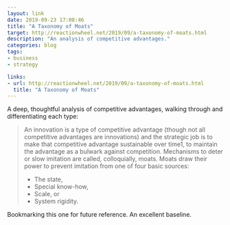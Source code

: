 ```yaml
---
layout: link
date: 2019-09-23 17:08:46
title: "A Taxonomy of Moats"
target: http://reactionwheel.net/2019/09/a-taxonomy-of-moats.html
description: "An analysis of competitive advantages."
categories: blog
tags:
- business
- strategy

links:
- url: http://reactionwheel.net/2019/09/a-taxonomy-of-moats.html
  title: "A Taxonomy of Moats"
---
```


A deep, thoughtful analysis of competitive advantages, walking through and differentiating each type: 

> An innovation is a type of competitive advantage (though not all competitive advantages are innovations) and the strategic job is to make that competitive advantage sustainable over time1, to maintain the advantage as a bulwark against competition. Mechanisms to deter or slow imitation are called, colloquially, moats.
Moats draw their power to prevent imitation from one of four basic sources:
>
> * The state,
> * Special know-how,
> * Scale, or
> * System rigidity.

Bookmarking this one for future reference. An excellent baseline.
